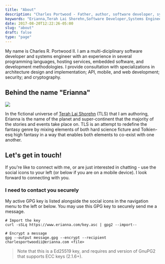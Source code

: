 ```yaml
---
title: "About"
description: "Charles Portwood - Father, author, software developer, systems engineer."
keywords: "Erianna,Terah Lai Shorehn,Software Developer,Systems Engineer,Author"
date: 2017-08-20T12:22:26-05:00
slug: "about"
draft: false
type: "page"
---
```

My name is Charles R. Portwood II. I am a multi-diciplinary software developer and systems engineer with an experience in several programming languages, hosting services, embedded software, and development methodologies. I provide consultation with specializations in architecture design and implementation; API, mobile, and web development; security; and cryptography.

## Behind the name "Erianna"

<span class="image featured">
    <picture>
        <source srcset="https://assets.erianna.com/upload-31b8519b9e308409f3cfbe864e2bf375.webp" crossorigin="anonymous" type="image/webp">
        <img src="https://assets.erianna.com/upload-31b8519b9e308409f3cfbe864e2bf375.jpg" />
    </picture>
</span>

In the fictional universe of [Terah Lai Shorehn](/terah-lai-shorehn) (TLS) that I am authoring, Erianna is the name of the planet and super-continent that the majority of the stories and events take place on. TLS is an attempt to redefine the fantasy genre by mixing elements of both hard science ficture and Tolkien-esq high fantasy in a way that enables both elements to co-exist with one another.

## Let's get in touch!

If you're like to connect with me, or are just interested in chatting - use the social icons to your left (or below if you are on a mobile device). I look forward to connecting with you.

### I need to contact you securely

My active GPG key is listed alongside the social icons in the navigation menu to the left or below. You may use this GPG key to securely send me a message.

```
# Import the key
curl -sSLq https://www.erianna.com/key.asc | gpg2 --import--

# Encrypt a message
gpg --output message.gpg --encrypt --recipient charlesportwoodii@erianna.com <file>
```

> Note that this is a Ed25519 key, and requires and version of GnuPG2 that supports ECC keys (2.1.6+).

<script type="application/ld+json">
{
  "@context": "http://schema.org/",
  "@type": "Person",
  "name": "Charles R. Portwood II",
  "alternateName": "Charles Portwood",
  "email": "charlesportwoodii@erianna.com",
  "url": "https://www.erianna.com",
  "image": "https://s.gravatar.com/avatar/638d83c3f305aa7704268a6a24162724",
  "sameAs": [
    "https://twitter.com/charlesportwood",
    "https://www.linkedin.com/in/charlesportwoodii",
    "http://github.com/charlesportwoodii/",
    "https://www.packtpub.com/books/info/authors/charles-r-portwood-ii",
    "https://stackoverflow.com/users/2016155/charles-r-portwood-ii",
    "https://www.charlesportwood.com",
    "https://www.charlesportwoodii.com"
  ],
  "jobTitle": "Lead Architect & Systems Administrator"
}
</script>